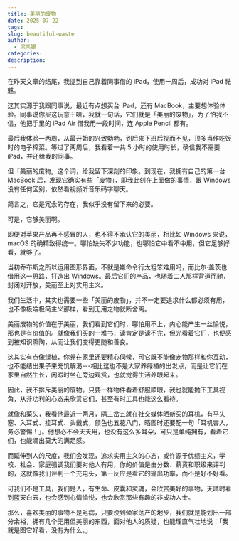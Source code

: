 ```yaml
---
title: 美丽的废物
date: 2025-07-22
tags: 
slug: beautiful-waste
author:
  - 梁某银
categories: 
description:
---
```


在昨天文章的结尾，我提到自己靠着同事借的 iPad，使用一周后，成功对 iPad 祛魅。

这其实源于我跟同事说，最近有点想买台 iPad，还有 MacBook，主要想体验体验。同事说你买这玩意干啥，我就一句话，它们就是「美丽的废物」，为了怕我不信，他把手里的 iPad Air 借我用一段时间，连 Apple Pencil 都有。

最后我体验一两周，从最开始的兴致勃勃，到后来下班后视而不见，顶多当作吃饭时的电子榨菜。等过了两周后，我看着一共 5 小时的使用时长，确信我不需要 iPad，并还给我的同事。

但「美丽的废物」这个词，给我留下深刻的印象。到现在，我拥有自己的第一台 MacBook 后，发现它确实有些「废物」，即我此刻在上面做的事情，跟 Windows 没有任何区别，依然看视频听音乐码字聊天。

简言之，它是冗余的存在，我似乎没有留下来的必要。

可是，它够美丽啊。

即便对苹果产品再不感冒的人，也不得不承认它的美丽，相比如 Windows 来说，macOS 的确精致得统一。哪怕缺失不少功能，也哪怕它中看不中用，但它足够好看，就够了。

当初乔布斯之所以运用图形界面，不就是嫌命令行太粗笨难用吗，而比尔·盖茨也借用这一思路，打造出 Windows。最后它们的产品，也随着二人那样背道而驰，封闭对开放，美丽至上对实用主义。

我们生活中，其实也需要一些「美丽的废物」，并不一定要追求什么都必须有用，也不像极端极简主义那样，看到无用之物就断舍离。

美丽废物的价值在于美丽，我们看到它们时，哪怕用不上，内心能产生一丝愉悦，那也是有价值的。就像我们买的一堆书，读肯定是读不完，但光看着它们，也便感到被知识熏陶，从而让我们变得更随和善良。

这其实有点像绿植，你养在家里还要精心伺候，可它既不能像宠物那样和你互动，也不能结出果子来充饥解渴---相比这也不是大家养绿植的出发点，而是让它们在家里自然生长，闲暇时坐在旁边观赏，也就觉得生活养眼起来。

因此，我不排斥美丽的废物。只要一样物件看着舒服顺眼，我也就能抛下工具视角，从非功利的心态来欣赏它们，甚至有时工具也能这么看待。

就像和菜头，我看他最近一两月，隔三岔五就在社交媒体晒新买的耳机，有平头塞、入耳式、挂耳式、头戴式，颜色也五花八门，晒图时还要配一句「耳机害人，务必警惕！」。他想必不会天天用，也没有这么多耳朵，可只是单纯拥有，看着它们，也能涌出莫大的满足感。

而延伸到人的尺度，我们会发现，追求实用主义的心态，或许源于优绩主义，学校、社会、家庭强调我们要对他人有用，你的价值是由分数、薪资和职级来评判的，这就像我们评判一个充电头，第一反应是看它的输出功率，而不是好不好看。

可我们不是工具，我们是人，有生命、皮囊和灵魂，会欣赏美好的事物，天晴时看到蓝天白云，也会感到心情愉悦，也会欣赏那些有趣的非成功人士。

那么，喜欢美丽的事物不是毛病，只要没到倾家荡产的地步，我们就是能划出一部分余裕，拥有几个无用但美丽的东西，面对他人的质疑，也能理直气壮地说：「我就是图它好看，没有为什么。」